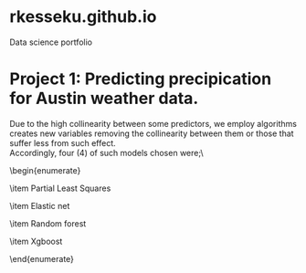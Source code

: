 # rkesseku.github.io
Data science portfolio

# Project 1: Predicting precipication for Austin weather data.
Due to the high collinearity between some predictors, we employ algorithms creates new variables removing 
the collinearity between them or those that suffer less from such effect. \
Accordingly, four (4) of such models chosen were;\

\begin{enumerate}

\item Partial Least Squares

\item Elastic net

\item Random forest

\item Xgboost

\end{enumerate}
